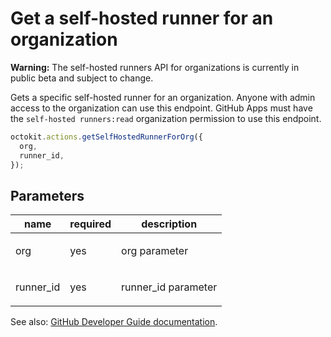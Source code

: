 # Get a self-hosted runner for an organization

**Warning:** The self-hosted runners API for organizations is currently in public beta and subject to change.

Gets a specific self-hosted runner for an organization. Anyone with admin access to the organization can use this endpoint. GitHub Apps must have the `self-hosted runners:read` organization permission to use this endpoint.

```js
octokit.actions.getSelfHostedRunnerForOrg({
  org,
  runner_id,
});
```

## Parameters

<table>
  <thead>
    <tr>
      <th>name</th>
      <th>required</th>
      <th>description</th>
    </tr>
  </thead>
  <tbody>
    <tr><td>org</td><td>yes</td><td>

org parameter

</td></tr>
<tr><td>runner_id</td><td>yes</td><td>

runner_id parameter

</td></tr>
  </tbody>
</table>

See also: [GitHub Developer Guide documentation](https://developer.github.com/v3/actions/self-hosted-runners/#get-a-self-hosted-runner-for-an-organization).
